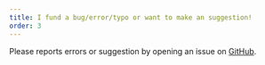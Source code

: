 ```yaml
---
title: I fund a bug/error/typo or want to make an suggestion!
order: 3
---
```


Please reports errors or suggestion by opening an issue on [GitHub](https://github.com/rpsychologist/rpsychologist-com/).
